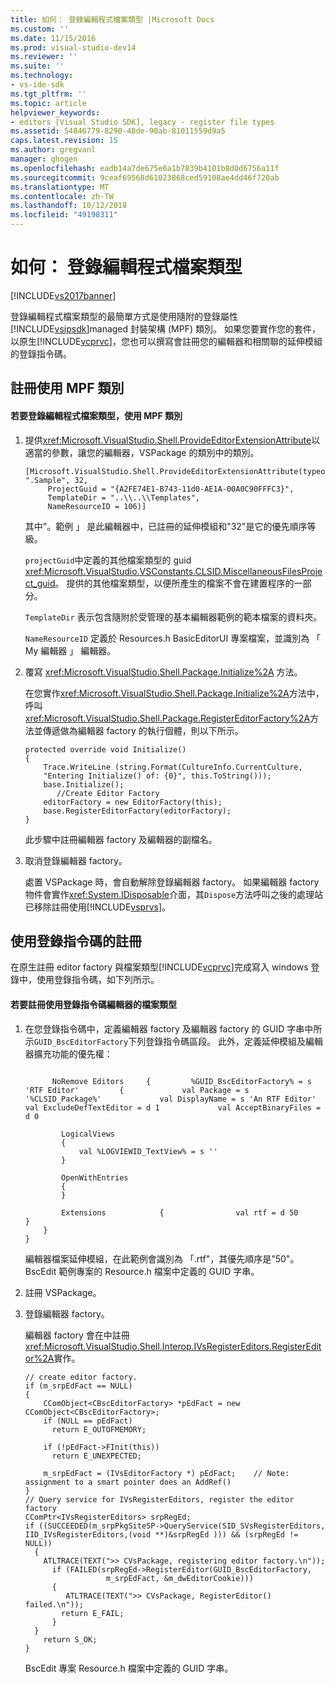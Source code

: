 ```yaml
---
title: 如何： 登錄編輯程式檔案類型 |Microsoft Docs
ms.custom: ''
ms.date: 11/15/2016
ms.prod: visual-studio-dev14
ms.reviewer: ''
ms.suite: ''
ms.technology:
- vs-ide-sdk
ms.tgt_pltfrm: ''
ms.topic: article
helpviewer_keywords:
- editors [Visual Studio SDK], legacy - register file types
ms.assetid: 54846779-8290-48de-90ab-81011559d9a5
caps.latest.revision: 15
ms.author: gregvanl
manager: ghogen
ms.openlocfilehash: eadb14a7de675e6a1b7839b4101b8d0d6756a11f
ms.sourcegitcommit: 9ceaf69568d61023868ced59108ae4dd46f720ab
ms.translationtype: MT
ms.contentlocale: zh-TW
ms.lasthandoff: 10/12/2018
ms.locfileid: "49198311"
---
```

# <a name="how-to-register-editor-file-types"></a>如何： 登錄編輯程式檔案類型
[!INCLUDE[vs2017banner](../includes/vs2017banner.md)]

登錄編輯程式檔案類型的最簡單方式是使用隨附的登錄屬性[!INCLUDE[vsipsdk](../includes/vsipsdk-md.md)]managed 封裝架構 (MPF) 類別。 如果您要實作您的套件，以原生[!INCLUDE[vcprvc](../includes/vcprvc-md.md)]，您也可以撰寫會註冊您的編輯器和相關聯的延伸模組的登錄指令碼。  
  
## <a name="registration-using-mpf-classes"></a>註冊使用 MPF 類別  
  
#### <a name="to-register-editor-file-types-using-mpf-classes"></a>若要登錄編輯程式檔案類型，使用 MPF 類別  
  
1.  提供<xref:Microsoft.VisualStudio.Shell.ProvideEditorExtensionAttribute>以適當的參數，讓您的編輯器，VSPackage 的類別中的類別。  
  
    ```  
    [Microsoft.VisualStudio.Shell.ProvideEditorExtensionAttribute(typeof(EditorFactory), ".Sample", 32,   
         ProjectGuid = "{A2FE74E1-B743-11d0-AE1A-00A0C90FFFC3}",   
         TemplateDir = "..\\..\\Templates",   
         NameResourceID = 106)]  
    ```  
  
     其中"。範例 」 是此編輯器中，已註冊的延伸模組和"32"是它的優先順序等級。  
  
     `projectGuid`中定義的其他檔案類型的 guid <xref:Microsoft.VisualStudio.VSConstants.CLSID.MiscellaneousFilesProject_guid>。 提供的其他檔案類型，以便所產生的檔案不會在建置程序的一部分。  
  
     `TemplateDir` 表示包含隨附於受管理的基本編輯器範例的範本檔案的資料夾。  
  
     `NameResourceID` 定義於 Resources.h BasicEditorUI 專案檔案，並識別為 「 My 編輯器 」 編輯器。  
  
2.  覆寫 <xref:Microsoft.VisualStudio.Shell.Package.Initialize%2A> 方法。  
  
     在您實作<xref:Microsoft.VisualStudio.Shell.Package.Initialize%2A>方法中，呼叫<xref:Microsoft.VisualStudio.Shell.Package.RegisterEditorFactory%2A>方法並傳遞做為編輯器 factory 的執行個體，則以下所示。  
  
    ```  
    protected override void Initialize()  
    {  
        Trace.WriteLine (string.Format(CultureInfo.CurrentCulture,   
        "Entering Initialize() of: {0}", this.ToString()));  
        base.Initialize();  
           //Create Editor Factory  
        editorFactory = new EditorFactory(this);  
        base.RegisterEditorFactory(editorFactory);  
    }  
    ```  
  
     此步驟中註冊編輯器 factory 及編輯器的副檔名。  
  
3.  取消登錄編輯器 factory。  
  
     處置 VSPackage 時，會自動解除登錄編輯器 factory。 如果編輯器 factory 物件會實作<xref:System.IDisposable>介面，其`Dispose`方法呼叫之後的處理站已移除註冊使用[!INCLUDE[vsprvs](../includes/vsprvs-md.md)]。  
  
## <a name="registration-using-a-registry-script"></a>使用登錄指令碼的註冊  
 在原生註冊 editor factory 與檔案類型[!INCLUDE[vcprvc](../includes/vcprvc-md.md)]完成寫入 windows 登錄中，使用登錄指令碼，如下列所示。  
  
#### <a name="to-register-editor-file-types-using-a-registry-script"></a>若要註冊使用登錄指令碼編輯器的檔案類型  
  
1.  在您登錄指令碼中，定義編輯器 factory 及編輯器 factory 的 GUID 字串中所示`GUID_BscEditorFactory`下列登錄指令碼區段。 此外，定義延伸模組及編輯器擴充功能的優先權：  
  
    ```  
  
          NoRemove Editors     {         %GUID_BscEditorFactory% = s 'RTF Editor'         {             val Package = s '%CLSID_Package%'             val DisplayName = s 'An RTF Editor'             val ExcludeDefTextEditor = d 1             val AcceptBinaryFiles = d 0  
  
            LogicalViews  
            {  
                val %LOGVIEWID_TextView% = s ''  
            }  
  
            OpenWithEntries  
            {  
            }  
  
            Extensions            {                val rtf = d 50            }  
        }  
    }  
    ```  
  
     編輯器檔案延伸模組，在此範例會識別為 「.rtf"，其優先順序是"50"。 BscEdit 範例專案的 Resource.h 檔案中定義的 GUID 字串。  
  
2.  註冊 VSPackage。  
  
3.  登錄編輯器 factory。  
  
     編輯器 factory 會在中註冊<xref:Microsoft.VisualStudio.Shell.Interop.IVsRegisterEditors.RegisterEditor%2A>實作。  
  
    ```  
    // create editor factory.  
    if (m_srpEdFact == NULL)   
    {  
        CComObject<CBscEditorFactory> *pEdFact = new CComObject<CBscEditorFactory>;  
        if (NULL == pEdFact)  
          return E_OUTOFMEMORY;  
  
        if (!pEdFact->FInit(this))  
          return E_UNEXPECTED;  
  
        m_srpEdFact = (IVsEditorFactory *) pEdFact;    // Note: assignment to a smart pointer does an AddRef()  
    }  
    // Query service for IVsRegisterEditors, register the editor factory  
    CComPtr<IVsRegisterEditors> srpRegEd;  
    if ((SUCCEEDED(m_srpPkgSiteSP->QueryService(SID_SVsRegisterEditors, IID_IVsRegisterEditors,(void **)&srpRegEd ))) && (srpRegEd != NULL))  
      {  
        ATLTRACE(TEXT(">> CVsPackage, registering editor factory.\n"));  
          if (FAILED(srpRegEd->RegisterEditor(GUID_BscEditorFactory,  
                      m_srpEdFact, &m_dwEditorCookie)))   
          {  
             ATLTRACE(TEXT(">> CVsPackage, RegisterEditor() failed.\n"));  
            return E_FAIL;  
          }  
      }  
        return S_OK;  
    }  
    ```  
  
     BscEdit 專案 Resource.h 檔案中定義的 GUID 字串。

